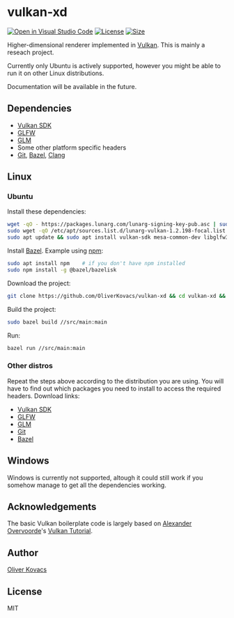 # vulkan-xd

[![Open in Visual Studio Code](https://open.vscode.dev/badges/open-in-vscode.svg)](https://open.vscode.dev/OliverKovacs/vulkan-xd)
[![License](https://img.shields.io/github/license/OliverKovacs/vulkan-xd)](https://github.com/OliverKovacs/vulkan-xd/blob/main/LICENSE.md)
[![Size](https://img.shields.io/github/repo-size/OliverKovacs/vulkan-xd)]()

Higher-dimensional renderer implemented in [Vulkan](https://www.vulkan.org/). This is mainly a reseach project. 

Currently only Ubuntu is actively supported, however you might be able to run it on other Linux distributions.

Documentation will be available in the future.

## Dependencies
- [Vulkan SDK](https://www.lunarg.com/vulkan-sdk/)
- [GLFW](https://www.glfw.org/)
- [GLM](https://github.com/g-truc/glm)
- Some other platform specific headers
- [Git](https://git-scm.com/), [Bazel](https://bazel.build/), [Clang](https://clang.llvm.org/) 

## Linux

### Ubuntu

Install these dependencies:
```bash
wget -qO - https://packages.lunarg.com/lunarg-signing-key-pub.asc | sudo apt-key add -
sudo wget -qO /etc/apt/sources.list.d/lunarg-vulkan-1.2.198-focal.list https://packages.lunarg.com/vulkan/1.2.198/lunarg-vulkan-1.2.198-focal.list
sudo apt update && sudo apt install vulkan-sdk mesa-common-dev libglfw3 libglfw3-dev libglm-dev libxrandr-dev libxinerama-dev libxcursor-dev libxi-dev libxxf86vm-dev git clang
```

Install [Bazel](https://docs.bazel.build/versions/4.2.1/install-ubuntu.html). Example using [npm](https://nodejs.org/en/):

```bash
sudo apt install npm    # if you don't have npm installed
sudo npm install -g @bazel/bazelisk
```

Download the project:
```bash
git clone https://github.com/OliverKovacs/vulkan-xd && cd vulkan-xd && git submodule update --recursive --init
```

Build the project:
```bash
sudo bazel build //src/main:main
```

Run:
```bash
bazel run //src/main:main
```

### Other distros

Repeat the steps above according to the distribution you are using. You will have to find out which packages you need to install to access the required headers. Download links:
- [Vulkan SDK](https://vulkan.lunarg.com/sdk/home#linux)
- [GLFW](https://www.glfw.org/download)
- [GLM](https://github.com/g-truc/glm)
- [Git](https://git-scm.com/download/linux)
- [Bazel](https://docs.bazel.build/versions/4.2.1/install.html)

## Windows
Windows is currently not supported, altough it could still work if you somehow manage to get all the dependencies working.

## Acknowledgements
The basic Vulkan boilerplate code is largely based on [Alexander Overvoorde](https://github.com/Overv)'s [Vulkan Tutorial](https://vulkan-tutorial.com/).

## Author
[Oliver Kovacs](https://github.com/OliverKovacs)

## License
MIT

